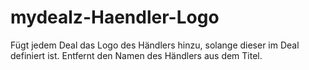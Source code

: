 # mydealz-Haendler-Logo
Fügt jedem Deal das Logo des Händlers hinzu, solange dieser im Deal definiert ist. Entfernt den Namen des Händlers aus dem Titel. 
